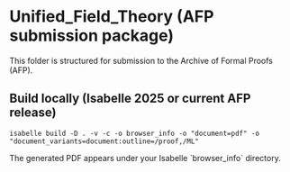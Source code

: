 # Unified_Field_Theory (AFP submission package)

This folder is structured for submission to the Archive of Formal Proofs (AFP).

## Build locally (Isabelle 2025 or current AFP release)
```
isabelle build -D . -v -c -o browser_info -o "document=pdf" -o "document_variants=document:outline=/proof,/ML"
```
The generated PDF appears under your Isabelle \`browser_info\` directory.


